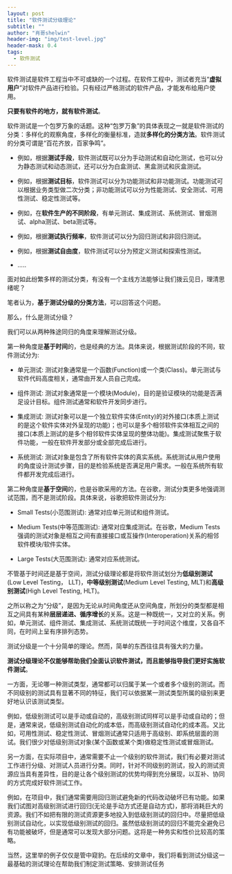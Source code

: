 ```yaml
---
layout: post
title: "软件测试分级理论"
subtitle: ""
author: "肖哥shelwin"
header-img: "img/test-level.jpg"
header-mask: 0.4
tags:
  - 软件测试
---
```


软件测试是软件工程当中不可或缺的一个过程。在软件工程中，测试者充当“**虚拟用户**”对软件产品进行检验。只有经过严格测试的软件产品，才能发布给用户使用。

**只要有软件的地方，就有软件测试**。

软件测试是一个包罗万象的话题。这种“包罗万象”的具体表现之一就是软件测试的分类：多样化的观察角度，多样化的衡量标准，造就**多样化的分类方法**。软件测试的分类可谓是“百花齐放，百家争鸣”。

- 例如，根据**测试手段**，软件测试既可以分为手动测试和自动化测试，也可以分为静态测试和动态测试，还可以分为白盒测试、黑盒测试和灰盒测试。

- 例如，根据**测试目标**，软件测试可以分为功能测试和非功能测试。功能测试可以根据业务类型做二次分类；非功能测试可以分为性能测试、安全测试、可用性测试、稳定性测试等。

- 例如，在**软件生产的不同阶段**，有单元测试、集成测试、系统测试、冒烟测试、alpha测试、beta测试等。

- 例如，根据**测试执行频率**，软件测试可以分为回归测试和非回归测试。

- 例如，根据**测试自由度**，软件测试可以分为预定义测试和探索性测试。

- .....

面对如此纷繁多样的测试分类，有没有一个主线方法能够让我们拨云见日，理清思绪呢？


笔者认为，**基于测试分级的分类方法**，可以回答这个问题。

那么，什么是测试分级？

我们可以从两种殊途同归的角度来理解测试分级。

第一种角度是**基于时间**的，也是经典的方法。具体来说，根据测试阶段的不同，软件测试分为:

- 单元测试: 测试对象通常是一个函数(Function)或一个类(Class)。单元测试与软件代码高度相关，通常由开发人员自己完成。

- 组件测试: 测试对象通常是一个模块(Module)，目的是验证模块的功能是否满足设计目标。组件测试通常和软件开发同步进行。

- 集成测试: 测试对象可以是一个独立软件实体(Entity)的对外接口(本质上测试的是这个软件实体对外呈现的功能)；也可以是多个相邻软件实体相互之间的接口(本质上测试的是多个相邻软件实体呈现的整体功能)。集成测试聚焦于软件功能，一般在软件开发部分或全部完成后进行。

- 系统测试: 测试对象是包含了所有软件实体的真实系统。系统测试从用户使用的角度设计测试步骤，目的是检验系统是否满足用户需求。一般在系统所有软件都开发完成后进行。


第二种角度是**基于空间**的，也是谷歌采用的方法。在谷歌，测试分类更多地强调测试范围，而不是测试阶段。具体来说，谷歌把软件测试分为:

- Small Tests(小范围测试): 通常对应单元测试和组件测试。

- Medium Tests(中等范围测试): 通常对应集成测试。在谷歌，Medium Tests强调的测试对象是相互之间有直接接口或互操作(Interoperation)关系的相邻软件模块/软件实体。

- Large Tests(大范围测试): 通常对应系统测试。


不管基于时间还是基于空间，测试分级理论都是将软件测试划分为**低级别测试**(Low Level Testing， LLT)，**中等级别测试**(Medium Level Testing, MLT)和**高级别测试**(High Level Testing, HLT)。


之所以称之为“分级”，是因为无论从时间角度还从空间角度，所划分的类型都是相互之间具有某种**层层递进、循序增长**的关系。这是一种既统一，又对立的关系。例如，单元测试、组件测试、集成测试、系统测试既统一于时间这个维度，又各自不同，在时间上呈有序排列态势。

测试分级是一个十分简单的理论。然而，简单的东西往往具有强大的力量。

**测试分级理论不仅能够帮助我们全面认识软件测试，而且能够指导我们更好实施软件测试**。

一方面，无论哪一种测试类型，通常都可以归属于某一个或者多个级别的测试。而不同级别的测试具有显著不同的特征，我们可以依据某一测试类型所属的级别来更好地认识该测试类型。

例如，低级别测试可以是手动或自动的，高级别测试同样可以是手动或自动的；但是，通常来说，低级别测试自动化的成本低，而高级别测试自动化的成本高。又比如，可用性测试、稳定性测试、冒烟测试通常只适用于高级别、即系统层面的测试。我们很少对低级别测试对象(某个函数或某个类)做稳定性测试或冒烟测试。

另一方面，在实际项目中，通常需要不止一个级别的软件测试，我们有必要对测试工作进行分级、对测试人员进行分类。同时，针对不同级别的测试，投入的测试资源应当具有差异性，目的是让各个级别测试的优势均得到充分展现，以互补、协同的方式完成好软件测试工作。

例如，在项目中，我们通常需要用回归测试避免新的代码改动破坏已有功能。如果我们试图对高级别测试进行回归(无论是手动方式还是自动方式)，那将消耗巨大的资源。我们不如把有限的测试资源更多地投入到低级别测试的回归中。尽量把低级别测试自动化，以实现低级别测试的回归。虽然低级别测试的回归不能完全避免已有功能被破坏，但是通常可以发现大部分问题。这将是一种务实和性价比较高的策略。

当然，这里举的例子仅仅是管中窥豹。在后续的文章中，我们将看到测试分级这一最基础的测试理论在帮助我们制定测试策略、安排测试任务